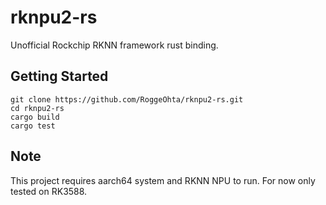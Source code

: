 # rknpu2-rs
Unofficial Rockchip RKNN framework rust binding.

## Getting Started

```shell
git clone https://github.com/RoggeOhta/rknpu2-rs.git
cd rknpu2-rs
cargo build
cargo test
```

## Note

This project requires aarch64 system and RKNN NPU to run.
For now only tested on RK3588.